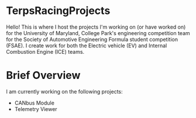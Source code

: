 # TerpsRacingProjects

Hello! This is where I host the projects I'm working on (or have worked on) for the University of Maryland, College Park's engineering competition team for the Society of Automotive Engineering Formula student competition (FSAE). I create work for both the Electric vehicle (EV) and Internal Combustion Engine (ICE) teams.

# Brief Overview
I am currently working on the following projects:
- CANbus Module
- Telemetry Viewer
